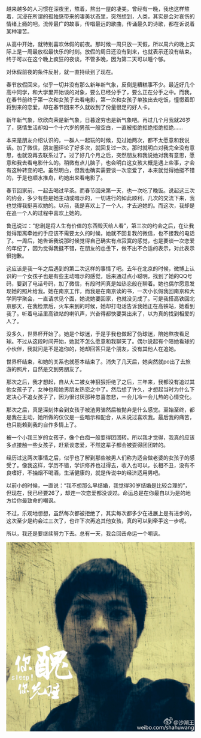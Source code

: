 越来越多的人习惯在深夜里，熬着，熬出一屋的凄美。曾经有一晚，我也这样熬着，沉浸在所谓的孤独感带来的凄美状态里，突然想到，人类，其实是会对哀伤的情绪上瘾的吧。流传最广的故事，传唱最远的歌曲，传诵最久的诗歌，都在诉说着某种凄苦。

从高中开始，就特别喜欢休假的前夜。那时候一周只放一天假，所以周六的晚上实际上是一周最放松最快乐的时刻。放假的周日还没有到来，也就表示还没有结束。终于可以在这个晚上疯狂的夜谈，不管多晚，因为第二天可以睡个够。

对休假前夜的条件反射，就一直持续到了现在。

春节放假回来，似乎一切并没有那么新年新气象，反倒是糟糕事不少。最近好几个高中同学，和大学里开始谈的对象，要么已经分手了，要么正在分手之中。而我，在春节前终于第一次和女孩子去看电影，第一次和女孩子单独出去吃饭，憧憬着即将到来的恋爱，却在春节回来不久就收到了份量很足的好人卡。

新年新气象，欣欣向荣是新气象，日暮途穷也是新气象吧。再过几个月我就26岁了，感情生活却如一个十六岁的男孩一般空白，一直被拒绝拒绝拒绝拒绝......

本来是朋友介绍认识的，一群人一起玩的时候，见过她两次，都不太愿意和我说话。加了微信，朋友圈评论了好多次，就回复过一次。那时就明白对我完全没有意思，也就没再去联系过了。过了好几个月之后，突然朋友和我说她对我有意思，愿意和我去看电影什么的。稍微有点儿脑子，也会明白这女孩大概是遇上些事，才会有这种转变的吧。虽然明白，但我也确实需要谈一次恋爱了，本来就觉得她挺不错的，于是也顺水推舟，约她出来看电影了。

春节回家前，一起去喝过早茶。而春节回来第一天，也一次吃了晚饭。说起这三次的约会，多少有些是她主动或暗示的，一切进行的如此顺利，几次的交流下来，我也觉得我挺喜欢她的。以前，我是喜欢上了一个人，才去追她的。而这次，我却是在追一个人的过程中喜欢上她的。

鲁迅说过：“悲剧是将人生有价值的东西毁灭给人看”，第三次的约会之后，在让我觉得距离牵她的手应该不需要太久的时候，她就不回复我的微信，也不接我的电话了。一周后，她告诉我说那时候觉得自己确实有点寂寞的感觉，也是要谈一次恋爱的年纪了，因为觉得我挺不错，在朋友的怂恿下，做不出不合适的表示，对此表示很抱歉。

这应该是我一年之后遇到的第二次这样的事情了吧。去年在北京的时候，微博上认识的一个女孩子也是有些主动暗示的感觉，后来通过点小聪明，找到了她的QQ号码，要到了电话号码，加了微信，有段时间真是如热恋般在聊着。她也偶尔愿意发现她的照片给我。她在南京工作，而我是在南京读的书，一次小长假我回南京和大学同学聚会，一直请求见个面，她说她要回家，也就没见成了。可是我搭高铁回北京那天，在我检票后，火车来到的时候，她却打电话告诉我她正在高铁站，她看到我了。听着电话里高铁站的喇叭声，兴奋得都快要哭出来了，以为真的找到相爱的人了。

没多久，世界杯开始了。她是个球迷，于是乎我也做起了伪球迷，陪她熬夜看足球。不过从这段时间开始，她就不怎么愿意和我聊天了。偶尔说起有个陪她看球的小伙伴，我就问是不是追你的，她却回答只是个朋友，没有其他人在追她。

世界杯结束，和她的关系也就基本结束了。消失了几天后，她突然就po出了去旅游的照片，自然是交到男朋友了。

那次之后，我才想起，自从大二被女神狠狠拒绝了之后，三年来，我都没有追过其他女孩子了，女神也和她男朋友热恋之中了。然后想了许久，才想起当时为什么下定决心不追女孩子了，因为很讨厌那种忽喜忽悲，一会儿冷一会儿热的心情变化。

那次之后，真是深刻体会到女孩子被渣男骗然后被抛弃是什么感觉。至始至终，都是我在主动，她所做的仅仅是一些暗示和配合，从未说过喜欢我。最后我的痛苦，也只能赖到我的自作多情上了。

被一个小我三岁的女孩子，像个白痴一般耍得团团转。所以我才觉得，我真的应该多点接触一些女孩子，赶紧谈恋爱，不然这辈子都会被耍得团团转的。

经历过这两次事情之后，似乎也了解到那些被男人们称为适合做老婆的女孩子的感受了。像我这样，学历不错，学识修养也过得去，收入也可以，长相不丑，没有不良嗜好，不抽烟不喝酒，生活健康的，就是传说中的经济适用男吧。

以前小的时候，一直说：“我不想那么早结婚，我觉得30岁结婚是比较合理的”，但现在，我已经要26了，却连一次恋爱都没谈过。命运总是在你最自以为是的地方给你最致命的嘲讽。

不过，乐观地想想，虽然每次都被拒绝了，其实每次都多少在进展上是有进步的，这次至少是约会过三次了，也许下次再追其他女孩，真的可以到牵手这一步呢。

所以，我还是要继续努力下去。总有一天，我会回击命运一个嘲讽。

![我](https://raw.githubusercontent.com/shahuwang/images/master/%E6%9D%82%E8%B0%88/%E6%88%91.jpg)